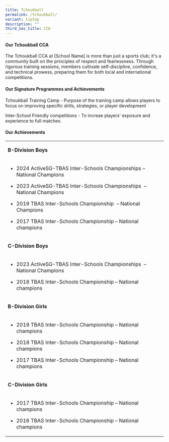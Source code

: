 ```yaml
---
title: Tchoukball
permalink: /tchoukball/
variant: tiptap
description: ""
third_nav_title: CCA
---
```

<h4><strong>Our Tchoukball CCA</strong></h4>
<p>The Tchoukball CCA at [School Name] is more than just a sports club; it's
a community built on the principles of respect and fearlessness. Through
rigorous training sessions, members cultivate self-discipline, confidence,
and technical prowess, preparing them for both local and international
competitions.</p>
<h4><strong>Our Signature Programmes and Achievements</strong></h4>
<p>Tchoukball Training Camp - Purpose of the training camp allows players
to focus on improving specific drills, strategies, or player development</p>
<p>Inter-School Friendly competitions - To increae players' exposure and
experience to full matches.</p>
<h4><strong>Our Achievements</strong></h4>
<table style="minWidth: 25px">
<colgroup>
<col>
</colgroup>
<tbody>
<tr>
<td rowspan="1" colspan="1">
<p><strong>B-Division Boys</strong>
</p>
</td>
</tr>
<tr>
<td rowspan="1" colspan="1">
<ul data-tight="true" class="tight">
<li>
<p>2024 ActiveSG-TBAS Inter-Schools Championships – National Champions</p>
</li>
<li>
<p>2023 ActiveSG-TBAS Inter-Schools Championships &nbsp;– National Champions</p>
</li>
<li>
<p>2019 TBAS Inter-Schools Championship &nbsp;– National Champions</p>
</li>
<li>
<p>2017 TBAS Inter-Schools Championship – National champions</p>
</li>
</ul>
<p></p>
</td>
</tr>
<tr>
<td rowspan="1" colspan="1">
<p><strong>C-Division Boys</strong>
</p>
</td>
</tr>
<tr>
<td rowspan="1" colspan="1">
<ul data-tight="true" class="tight">
<li>
<p>2023 ActiveSG-TBAS Inter-Schools Championships &nbsp;– National Champions</p>
</li>
<li>
<p>2018 TBAS Inter-Schools Championship – National champions</p>
</li>
</ul>
</td>
</tr>
<tr>
<td rowspan="1" colspan="1">
<p><strong>B-Division Girls</strong>
</p>
</td>
</tr>
<tr>
<td rowspan="1" colspan="1">
<ul data-tight="true" class="tight">
<li>
<p>2019 TBAS Inter-Schools Championship – National champions</p>
</li>
<li>
<p>2018 TBAS Inter-Schools Championship – National champions</p>
</li>
<li>
<p>2017 TBAS Inter-Schools Championship – National champions</p>
</li>
</ul>
</td>
</tr>
<tr>
<td rowspan="1" colspan="1">
<p><strong>C-Division Girls</strong>
</p>
</td>
</tr>
<tr>
<td rowspan="1" colspan="1">
<ul data-tight="true" class="tight">
<li>
<p>2017 TBAS Inter-Schools Championship – National champions</p>
</li>
<li>
<p>2016 TBAS Inter-Schools Championship – National champions</p>
</li>
</ul>
</td>
</tr>
</tbody>
</table>
<p></p>